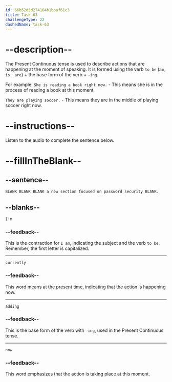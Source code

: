 ```yaml
---
id: 66b52d5d274164b1bbaf61c3
title: Task 63
challengeType: 22
dashedName: task-63
---
```


<!-- (Audio) Brian: I'm currently adding a new section focused on password security now. -->

# --description--

The Present Continuous tense is used to describe actions that are happening at the moment of speaking. It is formed using the verb `to be` (`am, is, are`) + the base form of the verb + `-ing`.

For example:
`She is reading a book right now.` - This means she is in the process of reading a book at this moment.

`They are playing soccer.` - This means they are in the middle of playing soccer right now.

# --instructions--

Listen to the audio to complete the sentence below.

# --fillInTheBlank--

## --sentence--

`BLANK BLANK BLANK a new section focused on password security BLANK.`

## --blanks--

`I'm`

### --feedback--

This is the contraction for `I am`, indicating the subject and the verb `to be`. Remember, the first letter is capitalized. 

---

`currently`

### --feedback--

This word means at the present time, indicating that the action is happening now.

---

`adding`

### --feedback--

This is the base form of the verb with `-ing`, used in the Present Continuous tense.

---

`now`

### --feedback--

This word emphasizes that the action is taking place at this moment.
